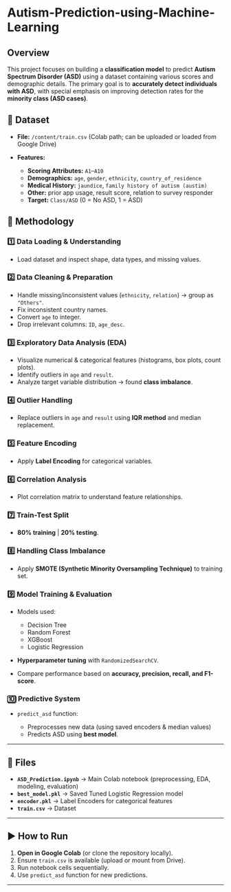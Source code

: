 # Autism-Prediction-using-Machine-Learning


##  Overview

This project focuses on building a **classification model** to predict **Autism Spectrum Disorder (ASD)** using a dataset containing various scores and demographic details.
The primary goal is to **accurately detect individuals with ASD**, with special emphasis on improving detection rates for the **minority class (ASD cases)**.


## 📂 Dataset

* **File:** `/content/train.csv` (Colab path; can be uploaded or loaded from Google Drive)
* **Features:**

  * **Scoring Attributes:** `A1`–`A10`
  * **Demographics:** `age`, `gender`, `ethnicity`, `country_of_residence`
  * **Medical History:** `jaundice`, `family history of autism (austim)`
  * **Other:** prior app usage, result score, relation to survey responder
  * **Target:** `Class/ASD` (0 = No ASD, 1 = ASD)


## 🔄 Methodology

### 1️⃣ Data Loading & Understanding

* Load dataset and inspect shape, data types, and missing values.

### 2️⃣ Data Cleaning & Preparation

* Handle missing/inconsistent values (`ethnicity`, `relation`) → group as `"Others"`.
* Fix inconsistent country names.
* Convert `age` to integer.
* Drop irrelevant columns: `ID`, `age_desc`.

### 3️⃣ Exploratory Data Analysis (EDA)

* Visualize numerical & categorical features (histograms, box plots, count plots).
* Identify outliers in `age` and `result`.
* Analyze target variable distribution → found **class imbalance**.

### 4️⃣ Outlier Handling

* Replace outliers in `age` and `result` using **IQR method** and median replacement.

### 5️⃣ Feature Encoding

* Apply **Label Encoding** for categorical variables.

### 6️⃣ Correlation Analysis

* Plot correlation matrix to understand feature relationships.

### 7️⃣ Train-Test Split

* **80% training** | **20% testing**.

### 8️⃣ Handling Class Imbalance

* Apply **SMOTE (Synthetic Minority Oversampling Technique)** to training set.

### 9️⃣ Model Training & Evaluation

* Models used:

  * Decision Tree
  * Random Forest
  * XGBoost
  * Logistic Regression
* **Hyperparameter tuning** with `RandomizedSearchCV`.
* Compare performance based on **accuracy, precision, recall, and F1-score**.

### 🔟 Predictive System

* `predict_asd` function:

  * Preprocesses new data (using saved encoders & median values)
  * Predicts ASD using **best model**.

---


## 📁 Files

* **`ASD_Prediction.ipynb`** → Main Colab notebook (preprocessing, EDA, modeling, evaluation)
* **`best_model.pkl`** → Saved Tuned Logistic Regression model
* **`encoder.pkl`** → Label Encoders for categorical features
* **`train.csv`** → Dataset

---

## ▶ How to Run

1. **Open in Google Colab** (or clone the repository locally).
2. Ensure `train.csv` is available (upload or mount from Drive).
3. Run notebook cells sequentially.
4. Use `predict_asd` function for new predictions.

---

